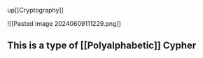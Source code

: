 up[[Cryptography]]

![[Pasted image 20240609111229.png]]

## This is a type of [[Polyalphabetic]] Cypher
